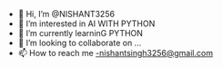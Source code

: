 - 👋 Hi, I’m @NISHANT3256
- 👀 I’m interested in AI WITH PYTHON
- 🌱 I’m currently learninG PYTHON
- 💞️ I’m looking to collaborate on ...
- 📫 How to reach me -nishantsingh3256@gmail.com

<!---
NISHANT3256/NISHANT3256 is a ✨ special ✨ repository because its `README.md` (this file) appears on your GitHub profile.
You can click the Preview link to take a look at your changes.
--->
